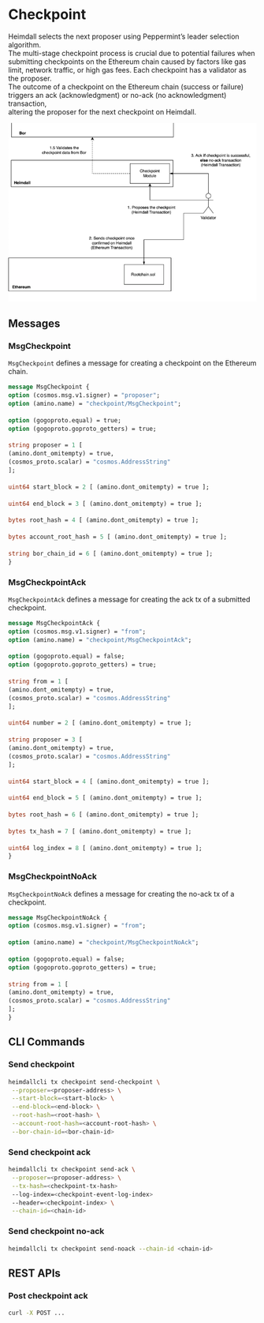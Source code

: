 <!-- TODO HV2 - update/verify the models, query, cli, and REST behaviour -->

# Checkpoint

Heimdall selects the next proposer using Peppermint’s leader selection algorithm.  
The multi-stage checkpoint process is crucial due to potential failures when submitting checkpoints on the Ethereum chain caused by factors like gas limit, network traffic, or high gas fees.
Each checkpoint has a validator as the proposer.  
The outcome of a checkpoint on the Ethereum chain (success or failure) triggers an ack (acknowledgment) or no-ack (no acknowledgment) transaction,  
altering the proposer for the next checkpoint on Heimdall. 

![Checkpoint Flow.png](checkpoint_flow.png)

## Messages

### MsgCheckpoint

`MsgCheckpoint` defines a message for creating a checkpoint on the Ethereum chain.

```protobuf
message MsgCheckpoint {
option (cosmos.msg.v1.signer) = "proposer";
option (amino.name) = "checkpoint/MsgCheckpoint";

option (gogoproto.equal) = true;
option (gogoproto.goproto_getters) = true;

string proposer = 1 [
(amino.dont_omitempty) = true,
(cosmos_proto.scalar) = "cosmos.AddressString"
];

uint64 start_block = 2 [ (amino.dont_omitempty) = true ];

uint64 end_block = 3 [ (amino.dont_omitempty) = true ];

bytes root_hash = 4 [ (amino.dont_omitempty) = true ];

bytes account_root_hash = 5 [ (amino.dont_omitempty) = true ];

string bor_chain_id = 6 [ (amino.dont_omitempty) = true ];
}
```

### MsgCheckpointAck

`MsgCheckpointAck` defines a message for creating the ack tx of a submitted checkpoint.

```protobuf
message MsgCheckpointAck {
option (cosmos.msg.v1.signer) = "from";
option (amino.name) = "checkpoint/MsgCheckpointAck";

option (gogoproto.equal) = false;
option (gogoproto.goproto_getters) = true;

string from = 1 [
(amino.dont_omitempty) = true,
(cosmos_proto.scalar) = "cosmos.AddressString"
];

uint64 number = 2 [ (amino.dont_omitempty) = true ];

string proposer = 3 [
(amino.dont_omitempty) = true,
(cosmos_proto.scalar) = "cosmos.AddressString"
];

uint64 start_block = 4 [ (amino.dont_omitempty) = true ];

uint64 end_block = 5 [ (amino.dont_omitempty) = true ];

bytes root_hash = 6 [ (amino.dont_omitempty) = true ];

bytes tx_hash = 7 [ (amino.dont_omitempty) = true ];

uint64 log_index = 8 [ (amino.dont_omitempty) = true ];
}
```

### MsgCheckpointNoAck

`MsgCheckpointNoAck` defines a message for creating the no-ack tx of a checkpoint.

```protobuf
message MsgCheckpointNoAck {
option (cosmos.msg.v1.signer) = "from";

option (amino.name) = "checkpoint/MsgCheckpointNoAck";

option (gogoproto.equal) = false;
option (gogoproto.goproto_getters) = true;

string from = 1 [
(amino.dont_omitempty) = true,
(cosmos_proto.scalar) = "cosmos.AddressString"
];
}
```

## CLI Commands

### Send checkpoint

```bash
heimdallcli tx checkpoint send-checkpoint \
 --proposer=<proposer-address> \
 --start-block=<start-block> \
 --end-block=<end-block> \
 --root-hash=<root-hash> \
 --account-root-hash=<account-root-hash> \
 --bor-chain-id=<bor-chain-id>
```

### Send checkpoint ack

```bash
heimdallcli tx checkpoint send-ack \
 --proposer=<proposer-address> \
 --tx-hash=<checkpoint-tx-hash>
 --log-index=<checkpoint-event-log-index>
 --header=<checkpoint-index> \
 --chain-id=<chain-id>
```

### Send checkpoint no-ack

```bash
heimdallcli tx checkpoint send-noack --chain-id <chain-id>
```

## REST APIs

### Post checkpoint ack

```bash
curl -X POST ...
```
